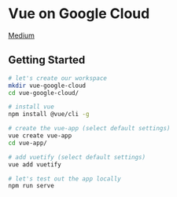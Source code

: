 # Vue on Google Cloud

[Medium](https://medium.com/p/2370a4b048cd/edit)


## Getting Started

```bash
# let's create our workspace
mkdir vue-google-cloud
cd vue-google-cloud/

# install vue
npm install @vue/cli -g

# create the vue-app (select default settings)
vue create vue-app
cd vue-app/

# add vuetify (select default settings)
vue add vuetify

# let's test out the app locally
npm run serve
```
